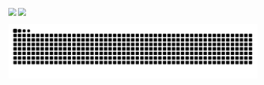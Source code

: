 <p align="left">
<a href="#"><img width="420" src="https://github-readme-stats.vercel.app/api?username=Msg-Lbo&show_icons=true&border_color=ffffff&bg_color=ffffff" /></a>
<a href="#"><img width="420" src="https://count.getloli.com/@Msg-Lbo?name=Msg-Lbo&theme=booru-lewd&padding=8&offset=0&align=center&scale=2&pixelated=1&darkmode=1&num=24130801" /></a>
</p>
  

<img align="center" src="./images/github-user-contribution.svg"/>
